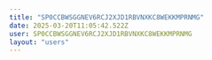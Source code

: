 ```yaml
---
title: "SP0CCBWSGGNEV6RCJ2XJD1RBVNXKC8WEKKMPRNMG"
date: 2025-03-20T11:05:42.522Z
user: SP0CCBWSGGNEV6RCJ2XJD1RBVNXKC8WEKKMPRNMG
layout: "users"
---
```

    